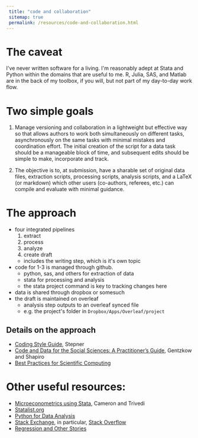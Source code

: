 ```yaml
---
 title: "code and collaboration"
 sitemap: true
 permalink: /resources/code-and-collaboration.html
---
```

# The caveat

I've never written software for a living. I'm reasonably adept at Stata and Python within the domains that are useful to me. R, Julia, SAS, and Matlab are in the back of my toolbox, if you will, but not part of my day-to-day work flow.

# Two simple goals

1. Manage versioning and collaboration in a lightweight but effective way so that allows authors to work both simultaneously on different tasks, asynchronously on the same tasks with minimal mistakes and coordination effort. The initial creation of the script for a data task should be a manageable block of time, and subsequent edits should be simple to make, incorporate and track.

2. The objective is to, at submission, have a sharable set of original data files, extraction scripts, processing scripts, analysis scripts, and a LaTeX (or markdown) which other users (co-authors, referees, etc.) can compile and evaluate with minimal guidance.

# The approach

- four integrated pipelines
  1. extract
  2. process
  3. analyze
  4. create draft
    - includes the writing step, which is it's own topic
- code for 1-3 is managed through github.
  - python, sas, and others for extraction of data
  - stata for processing and analysis
  - the stata project command is key to tracking changes here
- data is shared through dropbox or somesuch
- the draft is maintained on overleaf
  - analysis step outputs to an overleaf synced file
  - e.g. the project's folder in `Dropbox/Apps/Overleaf/project`

## Details on the approach

- [Coding Style Guide](https://github.com/michaelstepner/healthinequality-code/blob/master/code/readme.md), Stepner
- [Code and Data for the Social Sciences: A Practitioner’s Guide](https://web.stanford.edu/~gentzkow/research/CodeAndData.pdf), Gentzkow and Shapiro
- [Best Practices for Scientific Computing](https://journals.plos.org/plosbiology/article?id=10.1371/journal.pbio.1001745)


# Other useful resources:
- [Microeconometrics using Stata](https://www.stata.com/bookstore/microeconometrics-stata/), Cameron and Trivedi
- [Statalist.org](http://statalist.org/)
- [Python for Data Analysis](https://www.oreilly.com/library/view/python-for-data/9781491957653/)
- [Stack Exchange](https://stackexchange.com), in particular, [Stack Overflow](https://stackoverflow.com/tour)
- [Regression and Other Stories](https://avehtari.github.io/ROS-Examples/)
